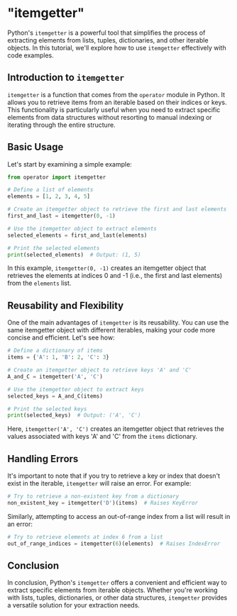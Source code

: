 # "itemgetter"

Python's `itemgetter` is a powerful tool that simplifies the process of extracting elements from lists, tuples, dictionaries, and other iterable objects. In this tutorial, we'll explore how to use `itemgetter` effectively with code examples.

## Introduction to `itemgetter`

`itemgetter` is a function that comes from the `operator` module in Python. It allows you to retrieve items from an iterable based on their indices or keys. This functionality is particularly useful when you need to extract specific elements from data structures without resorting to manual indexing or iterating through the entire structure.

## Basic Usage

Let's start by examining a simple example:

```python
from operator import itemgetter

# Define a list of elements
elements = [1, 2, 3, 4, 5]

# Create an itemgetter object to retrieve the first and last elements
first_and_last = itemgetter(0, -1)

# Use the itemgetter object to extract elements
selected_elements = first_and_last(elements)

# Print the selected elements
print(selected_elements)  # Output: (1, 5)
```

In this example, `itemgetter(0, -1)` creates an itemgetter object that retrieves the elements at indices 0 and -1 (i.e., the first and last elements) from the `elements` list.

## Reusability and Flexibility

One of the main advantages of `itemgetter` is its reusability. You can use the same itemgetter object with different iterables, making your code more concise and efficient. Let's see how:

```python
# Define a dictionary of items
items = {'A': 1, 'B': 2, 'C': 3}

# Create an itemgetter object to retrieve keys 'A' and 'C'
A_and_C = itemgetter('A', 'C')

# Use the itemgetter object to extract keys
selected_keys = A_and_C(items)

# Print the selected keys
print(selected_keys)  # Output: ('A', 'C')
```

Here, `itemgetter('A', 'C')` creates an itemgetter object that retrieves the values associated with keys 'A' and 'C' from the `items` dictionary.

## Handling Errors

It's important to note that if you try to retrieve a key or index that doesn't exist in the iterable, `itemgetter` will raise an error. For example:

```python
# Try to retrieve a non-existent key from a dictionary
non_existent_key = itemgetter('D')(items)  # Raises KeyError
```

Similarly, attempting to access an out-of-range index from a list will result in an error:

```python
# Try to retrieve elements at index 6 from a list
out_of_range_indices = itemgetter(6)(elements)  # Raises IndexError
```

## Conclusion

In conclusion, Python's `itemgetter` offers a convenient and efficient way to extract specific elements from iterable objects. Whether you're working with lists, tuples, dictionaries, or other data structures, `itemgetter` provides a versatile solution for your extraction needs.